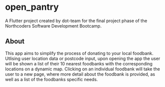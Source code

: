 # open_pantry

A Flutter project created by dot-team for the final project phase of the Northcoders Software Development Bootcamp.

## About

This app aims to simplify the process of donating to your local foodbank. Utlising user location data or postcode input, upon opening the app the user will be shown a list of their 10 nearest foodbanks with the corresponding locations on a dynamic map. Clicking on an individual foodbank will take the user to a new page, where more detail about the foodbank is provided, as well as a list of the foodbanks specific needs. 